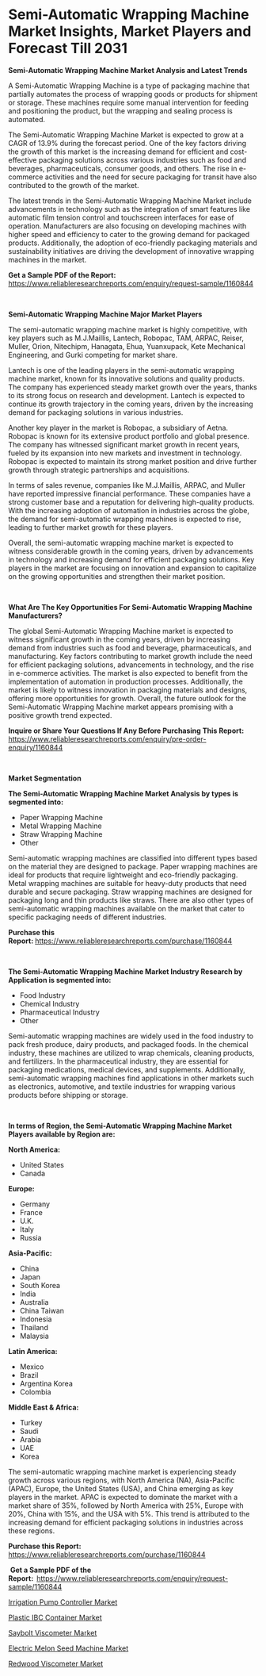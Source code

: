 <p><h1>Semi-Automatic Wrapping Machine Market Insights, Market Players and Forecast Till 2031</h1></p><p><strong>Semi-Automatic Wrapping Machine Market Analysis and Latest Trends</strong></p>
<p><p>A Semi-Automatic Wrapping Machine is a type of packaging machine that partially automates the process of wrapping goods or products for shipment or storage. These machines require some manual intervention for feeding and positioning the product, but the wrapping and sealing process is automated.</p><p>The Semi-Automatic Wrapping Machine Market is expected to grow at a CAGR of 13.9% during the forecast period. One of the key factors driving the growth of this market is the increasing demand for efficient and cost-effective packaging solutions across various industries such as food and beverages, pharmaceuticals, consumer goods, and others. The rise in e-commerce activities and the need for secure packaging for transit have also contributed to the growth of the market.</p><p>The latest trends in the Semi-Automatic Wrapping Machine Market include advancements in technology such as the integration of smart features like automatic film tension control and touchscreen interfaces for ease of operation. Manufacturers are also focusing on developing machines with higher speed and efficiency to cater to the growing demand for packaged products. Additionally, the adoption of eco-friendly packaging materials and sustainability initiatives are driving the development of innovative wrapping machines in the market.</p></p>
<p><strong>Get a Sample PDF of the Report:&nbsp;</strong> <a href="https://www.reliableresearchreports.com/enquiry/request-sample/1160844">https://www.reliableresearchreports.com/enquiry/request-sample/1160844</a></p>
<p>&nbsp;</p>
<p><strong>Semi-Automatic Wrapping Machine Major Market Players</strong></p>
<p><p>The semi-automatic wrapping machine market is highly competitive, with key players such as M.J.Maillis, Lantech, Robopac, TAM, ARPAC, Reiser, Muller, Orion, Nitechipm, Hanagata, Ehua, Yuanxupack, Kete Mechanical Engineering, and Gurki competing for market share.</p><p>Lantech is one of the leading players in the semi-automatic wrapping machine market, known for its innovative solutions and quality products. The company has experienced steady market growth over the years, thanks to its strong focus on research and development. Lantech is expected to continue its growth trajectory in the coming years, driven by the increasing demand for packaging solutions in various industries.</p><p>Another key player in the market is Robopac, a subsidiary of Aetna. Robopac is known for its extensive product portfolio and global presence. The company has witnessed significant market growth in recent years, fueled by its expansion into new markets and investment in technology. Robopac is expected to maintain its strong market position and drive further growth through strategic partnerships and acquisitions.</p><p>In terms of sales revenue, companies like M.J.Maillis, ARPAC, and Muller have reported impressive financial performance. These companies have a strong customer base and a reputation for delivering high-quality products. With the increasing adoption of automation in industries across the globe, the demand for semi-automatic wrapping machines is expected to rise, leading to further market growth for these players.</p><p>Overall, the semi-automatic wrapping machine market is expected to witness considerable growth in the coming years, driven by advancements in technology and increasing demand for efficient packaging solutions. Key players in the market are focusing on innovation and expansion to capitalize on the growing opportunities and strengthen their market position.</p></p>
<p>&nbsp;</p>
<p><strong>What Are The Key Opportunities For Semi-Automatic Wrapping Machine Manufacturers?</strong></p>
<p><p>The global Semi-Automatic Wrapping Machine market is expected to witness significant growth in the coming years, driven by increasing demand from industries such as food and beverage, pharmaceuticals, and manufacturing. Key factors contributing to market growth include the need for efficient packaging solutions, advancements in technology, and the rise in e-commerce activities. The market is also expected to benefit from the implementation of automation in production processes. Additionally, the market is likely to witness innovation in packaging materials and designs, offering more opportunities for growth. Overall, the future outlook for the Semi-Automatic Wrapping Machine market appears promising with a positive growth trend expected.</p></p>
<p><strong>Inquire or Share Your Questions If Any Before Purchasing This Report:</strong> <a href="https://www.reliableresearchreports.com/enquiry/pre-order-enquiry/1160844">https://www.reliableresearchreports.com/enquiry/pre-order-enquiry/1160844</a></p>
<p>&nbsp;</p>
<p><strong>Market Segmentation</strong></p>
<p><strong>The Semi-Automatic Wrapping Machine Market Analysis by types is segmented into:</strong></p>
<p><ul><li>Paper Wrapping Machine</li><li>Metal Wrapping Machine</li><li>Straw Wrapping Machine</li><li>Other</li></ul></p>
<p><p>Semi-automatic wrapping machines are classified into different types based on the material they are designed to package. Paper wrapping machines are ideal for products that require lightweight and eco-friendly packaging. Metal wrapping machines are suitable for heavy-duty products that need durable and secure packaging. Straw wrapping machines are designed for packaging long and thin products like straws. There are also other types of semi-automatic wrapping machines available on the market that cater to specific packaging needs of different industries.</p></p>
<p><strong>Purchase this Report:&nbsp;</strong><a href="https://www.reliableresearchreports.com/purchase/1160844">https://www.reliableresearchreports.com/purchase/1160844</a></p>
<p>&nbsp;</p>
<p><strong>The Semi-Automatic Wrapping Machine Market Industry Research by Application is segmented into:</strong></p>
<p><ul><li>Food Industry</li><li>Chemical Industry</li><li>Pharmaceutical Industry</li><li>Other</li></ul></p>
<p><p>Semi-automatic wrapping machines are widely used in the food industry to pack fresh produce, dairy products, and packaged foods. In the chemical industry, these machines are utilized to wrap chemicals, cleaning products, and fertilizers. In the pharmaceutical industry, they are essential for packaging medications, medical devices, and supplements. Additionally, semi-automatic wrapping machines find applications in other markets such as electronics, automotive, and textile industries for wrapping various products before shipping or storage.</p></p>
<p>&nbsp;</p>
<p><strong>In terms of Region, the Semi-Automatic Wrapping Machine Market Players available by Region are:</strong></p>
<p>
    <p> <strong> North America: </strong>
        <ul>
            <li>United States</li>
            <li>Canada</li>
        </ul>
        </p> 
    <p> <strong> Europe: </strong>
        <ul>
            <li>Germany</li>
            <li>France</li>
            <li>U.K.</li>
            <li>Italy</li>
            <li>Russia</li>
        </ul>
        </p> 
    <p> <strong> Asia-Pacific: </strong>
        <ul>
            <li>China</li>
            <li>Japan</li>
            <li>South Korea</li>
            <li>India</li>
            <li>Australia</li>
            <li>China Taiwan</li>
            <li>Indonesia</li>
            <li>Thailand</li>
            <li>Malaysia</li>
        </ul>
        </p> 
    <p> <strong> Latin America: </strong>
        <ul>
            <li>Mexico</li>
            <li>Brazil</li>
            <li>Argentina Korea</li>
            <li>Colombia</li>
        </ul>
        </p> 
    <p> <strong> Middle East & Africa: </strong>
        <ul>
            <li>Turkey</li>
            <li>Saudi</li>
            <li>Arabia</li>
            <li>UAE</li>
            <li>Korea</li>
        </ul>
    </p>
    </p>
<p><p>The semi-automatic wrapping machine market is experiencing steady growth across various regions, with North America (NA), Asia-Pacific (APAC), Europe, the United States (USA), and China emerging as key players in the market. APAC is expected to dominate the market with a market share of 35%, followed by North America with 25%, Europe with 20%, China with 15%, and the USA with 5%. This trend is attributed to the increasing demand for efficient packaging solutions in industries across these regions.</p></p>
<p><strong>Purchase this Report: </strong><a href="https://www.reliableresearchreports.com/purchase/1160844">https://www.reliableresearchreports.com/purchase/1160844</a></p>
<p>&nbsp;<strong>Get a Sample PDF of the Report:&nbsp;&nbsp;</strong><a href="https://www.reliableresearchreports.com/enquiry/request-sample/1160844">https://www.reliableresearchreports.com/enquiry/request-sample/1160844</a></p>
<p><strong></strong></p>
<p><p><a href="https://medium.com/@ashlybednar2023/irrigation-pump-controller-market-analysis-its-cagr-market-segmentation-and-global-industry-46b03c9a0680">Irrigation Pump Controller Market</a></p><p><a href="https://medium.com/@elyssablick/plastic-ibc-container-market-research-report-its-history-and-forecast-2024-to-2031-a0af7102dca4">Plastic IBC Container Market</a></p><p><a href="https://medium.com/@jensenklein/saybolt-viscometer-market-insights-into-market-cagr-market-trends-and-growth-strategies-1dcc290ac7df">Saybolt Viscometer Market</a></p><p><a href="https://medium.com/@elyssablick/electric-melon-seed-machine-market-competitive-analysis-market-trends-and-forecast-to-2031-8f0bc9bf3bd8">Electric Melon Seed Machine Market</a></p><p><a href="https://medium.com/@jensenklein/redwood-viscometer-market-furnishes-information-on-market-share-market-trends-and-market-growth-1afd1a42c5fe">Redwood Viscometer Market</a></p></p>